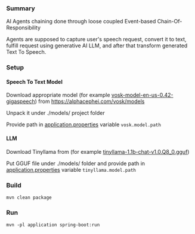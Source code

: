 ### Summary
AI Agents chaining done through loose coupled Event-based Chain-Of-Responsibility

Agents are supposed to capture user's speech request, convert it to text, fulfill request using generative AI LLM, and after that transform generated Text To Speech.

### Setup
#### Speech To Text Model
Download appropriate model (for example [vosk-model-en-us-0.42-gigaspeech](https://alphacephei.com/vosk/models/vosk-model-en-us-0.42-gigaspeech.zip)) from https://alphacephei.com/vosk/models

Unpack it under ./models/ project folder 

Provide path in [application.properties](src/main/resources/application.properties) variable `vosk.model.path`

#### LLM
Download Tinyllama from (for example [tinyllama-1.1b-chat-v1.0.Q8_0.gguf](https://huggingface.co/TheBloke/TinyLlama-1.1B-Chat-v1.0-GGUF/blob/main/tinyllama-1.1b-chat-v1.0.Q8_0.gguf))

Put GGUF file under ./models/ folder and provide path in [application.properties](src/main/resources/application.properties) variable `tinyllama.model.path`

### Build
`mvn clean package`

### Run
`mvn -pl application spring-boot:run`
